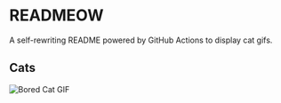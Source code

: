 # READMEOW

A self-rewriting README powered by GitHub Actions to display cat gifs.

## Cats

![Bored Cat GIF](https://media4.giphy.com/media/v1.Y2lkPTlhY2QwMmRhajMwODM2cnViYmxhMDZvNHk4azl0OWIycnJwamRoZ2c4eXJ6YXAyaiZlcD12MV9naWZzX3NlYXJjaCZjdD1n/mlvseq9yvZhba/200.gif)
